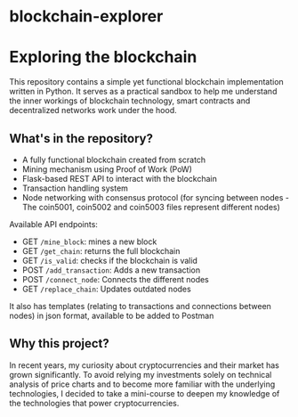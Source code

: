 # blockchain-explorer

# Exploring the blockchain

This repository contains a simple yet functional blockchain implementation written in Python. It serves as a practical sandbox to help me understand the inner workings of blockchain technology, smart contracts and decentralized networks work under the hood.

## What's in the repository?

- A fully functional blockchain created from scratch
- Mining mechanism using Proof of Work (PoW)
- Flask-based REST API to interact with the blockchain
- Transaction handling system
- Node networking with consensus protocol (for syncing between nodes - The coin5001, coin5002 and coin5003 files represent different nodes)


Available API endpoints:
  - GET `/mine_block`: mines a new block
  - GET `/get_chain`: returns the full blockchain
  - GET `/is_valid`: checks if the blockchain is valid
  - POST `/add_transaction`: Adds a new transaction
  - POST `/connect_node`: Connects the different nodes
  - GET `/replace_chain`: Updates outdated nodes

It also has templates (relating to transactions and connections between nodes) in json format, available to be added to Postman

## Why this project?

In recent years, my curiosity about cryptocurrencies and their market has grown significantly. 
To avoid relying my investments solely on technical analysis of price charts and to become more familiar with the underlying technologies, I decided to take a mini-course to deepen my knowledge of the technologies that power cryptocurrencies.

